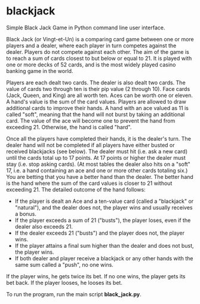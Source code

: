 # blackjack
Simple Black Jack Game in Python command line user interface.

Black Jack (or Vingt-et-Un) is a comparing card game between one or more players and a dealer, where each player in turn competes against the dealer. Players do not compete against each other. The aim of the game is to reach a sum of cards closest to but below or equal to 21. It is played with one or more decks of 52 cards, and is the most widely played casino banking game in the world.

Players are each dealt two cards. The dealer is also dealt two cards. The value of cards two through ten is their pip value (2 through 10). Face cards (Jack, Queen, and King) are all worth ten. Aces can be worth one or eleven. A hand's value is the sum of the card values. Players are allowed to draw additional cards to improve their hands. A hand with an ace valued as 11 is called "soft", meaning that the hand will not burst by taking an additional card. The value of the ace will become one to prevent the hand from exceeding 21. Otherwise, the hand is called "hard".

Once all the players have completed their hands, it is the dealer's turn. The dealer hand will not be completed if all players have either busted or received blackjacks (see below). The dealer must hit (i.e. ask a new card) until the cards total up to 17 points. At 17 points or higher the dealer must stay (i.e. stop asking cards). (At most tables the dealer also hits on a "soft" 17, i.e. a hand containing an ace and one or more other cards totaling six.) You are betting that you have a better hand than the dealer. The better hand is the hand where the sum of the card values is closer to 21 without exceeding 21. The detailed outcome of the hand follows:

- If the player is dealt an Ace and a ten-value card (called a "blackjack" or "natural"), and the dealer does not, the player wins and usually receives a bonus.
- If the player exceeds a sum of 21 ("busts"), the player loses, even if the dealer also exceeds 21.
- If the dealer exceeds 21 ("busts") and the player does not, the player wins.
- If the player attains a final sum higher than the dealer and does not bust, the player wins.
- If both dealer and player receive a blackjack or any other hands with the same sum called a "push", no one wins.

If the player wins, he gets twice its bet. If no one wins, the player gets its bet back. If the player looses, he looses its bet.

To run the program, run the main script <b>black_jack.py</b>.
